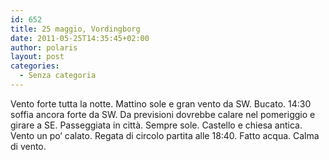 ```yaml
---
id: 652
title: 25 maggio, Vordingborg
date: 2011-05-25T14:35:45+02:00
author: polaris
layout: post
categories:
  - Senza categoria
---
```

Vento forte tutta la notte. Mattino sole e gran vento da SW. Bucato. 14:30 soffia ancora forte da SW. Da previsioni dovrebbe calare nel pomeriggio e girare a SE. Passeggiata in città. Sempre sole. Castello e chiesa antica. Vento un po&#8217; calato. Regata di circolo partita alle 18:40. Fatto acqua. Calma di vento.
